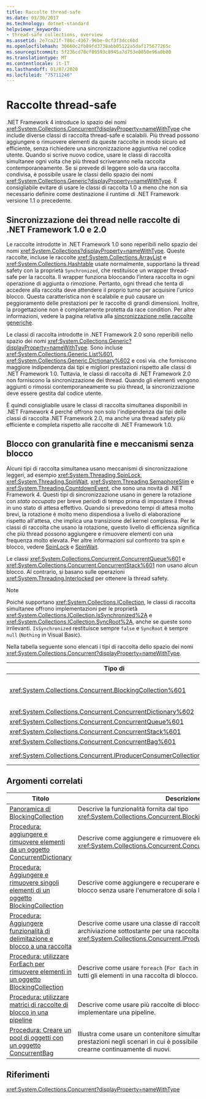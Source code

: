 ```yaml
---
title: Raccolte thread-safe
ms.date: 03/30/2017
ms.technology: dotnet-standard
helpviewer_keywords:
- thread-safe collections, overview
ms.assetid: 2e7ca21f-786c-4367-96be-0cf3f3dcc6bd
ms.openlocfilehash: 30660c2fb89fd3738abb05122a5daf175677265c
ms.sourcegitcommit: 5f236cd78cf09593c8945a7d753e0850e96a0b80
ms.translationtype: MT
ms.contentlocale: it-IT
ms.lasthandoff: 01/07/2020
ms.locfileid: "75711246"
---
```

# <a name="thread-safe-collections"></a>Raccolte thread-safe
.NET Framework 4 introduce lo spazio dei nomi <xref:System.Collections.Concurrent?displayProperty=nameWithType> che include diverse classi di raccolta thread-safe e scalabili. Più thread possono aggiungere o rimuovere elementi da queste raccolte in modo sicuro ed efficiente, senza richiedere una sincronizzazione aggiuntiva nel codice utente. Quando si scrive nuovo codice, usare le classi di raccolta simultanee ogni volta che più thread scriveranno nella raccolta contemporaneamente. Se si prevede di leggere solo da una raccolta condivisa, è possibile usare le classi dello spazio dei nomi <xref:System.Collections.Generic?displayProperty=nameWithType>. È consigliabile evitare di usare le classi di raccolta 1.0 a meno che non sia necessario definire come destinazione il runtime di .NET Framework versione 1.1 o precedente.  
  
## <a name="thread-synchronization-in-the-net-framework-10-and-20-collections"></a>Sincronizzazione dei thread nelle raccolte di .NET Framework 1.0 e 2.0  
 Le raccolte introdotte in .NET Framework 1.0 sono reperibili nello spazio dei nomi <xref:System.Collections?displayProperty=nameWithType>. Queste raccolte, incluse le raccolte <xref:System.Collections.ArrayList> e <xref:System.Collections.Hashtable> usate normalmente, supportano la thread safety con la proprietà `Synchronized`, che restituisce un wrapper thread-safe per la raccolta. Il wrapper funziona bloccando l'intera raccolta in ogni operazione di aggiunta o rimozione. Pertanto, ogni thread che tenta di accedere alla raccolta deve attendere il proprio turno per acquisire l'unico blocco. Questa caratteristica non è scalabile e può causare un peggioramento delle prestazioni per le raccolte di grandi dimensioni. Inoltre, la progettazione non è completamente protetta da race condition. Per altre informazioni, vedere la pagina relativa alla [sincronizzazione nelle raccolte generiche](https://blogs.msdn.microsoft.com/bclteam/2005/03/15/synchronization-in-generic-collections-brian-grunkemeyer/).  
  
 Le classi di raccolta introdotte in .NET Framework 2.0 sono reperibili nello spazio dei nomi <xref:System.Collections.Generic?displayProperty=nameWithType>. Sono incluse <xref:System.Collections.Generic.List%601>, <xref:System.Collections.Generic.Dictionary%602> e così via. che forniscono maggiore indipendenza dai tipi e migliori prestazioni rispetto alle classi di .NET Framework 1.0. Tuttavia, le classi di raccolta di .NET Framework 2.0 non forniscono la sincronizzazione dei thread. Quando gli elementi vengono aggiunti o rimossi contemporaneamente su più thread, la sincronizzazione deve essere gestita dal codice utente.  
  
 È quindi consigliabile usare le classi di raccolta simultanea disponibili in .NET Framework 4 perché offrono non solo l'indipendenza dai tipi delle classi di raccolta .NET Framework 2.0, ma anche una thread safety più efficiente e completa rispetto alle raccolte di .NET Framework 1.0.  
  
## <a name="fine-grained-locking-and-lock-free-mechanisms"></a>Blocco con granularità fine e meccanismi senza blocco  
 Alcuni tipi di raccolta simultanea usano meccanismi di sincronizzazione leggeri, ad esempio <xref:System.Threading.SpinLock>, <xref:System.Threading.SpinWait>, <xref:System.Threading.SemaphoreSlim> e <xref:System.Threading.CountdownEvent>, che sono una novità di .NET Framework 4. Questi tipi di sincronizzazione usano in genere la rotazione con *stato occupato* per breve periodi di tempo prima di impostare il thread in uno stato di attesa effettivo. Quando si prevedono tempi di attesa molto brevi, la rotazione è molto meno dispendiosa a livello di elaborazione rispetto all'attesa, che implica una transizione del kernel complessa. Per le classi di raccolta che usano la rotazione, questo livello di efficienza significa che più thread possono aggiungere e rimuovere elementi con una frequenza molto elevata. Per altre informazioni sul confronto tra spin e blocco, vedere [SpinLock](../../../../docs/standard/threading/spinlock.md) e [SpinWait](../../../../docs/standard/threading/spinwait.md).  
  
 Le classi <xref:System.Collections.Concurrent.ConcurrentQueue%601> e <xref:System.Collections.Concurrent.ConcurrentStack%601> non usano alcun blocco. Al contrario, si basano sulle operazioni <xref:System.Threading.Interlocked> per ottenere la thread safety.  
  
> [!NOTE]
> Poiché supportano <xref:System.Collections.ICollection>, le classi di raccolta simultanee offrono implementazioni per le proprietà <xref:System.Collections.ICollection.IsSynchronized%2A> e <xref:System.Collections.ICollection.SyncRoot%2A>, anche se queste sono irrilevanti. `IsSynchronized` restituisce sempre `false` e `SyncRoot` è sempre `null` (`Nothing` in Visual Basic).  
  
 Nella tabella seguente sono elencati i tipi di raccolta dello spazio dei nomi <xref:System.Collections.Concurrent?displayProperty=nameWithType>.  
  
|Tipo di|Descrizione|  
|----------|-----------------|  
|<xref:System.Collections.Concurrent.BlockingCollection%601>|Offre la funzionalità di delimitazione e blocco per qualsiasi tipo che implementa <xref:System.Collections.Concurrent.IProducerConsumerCollection%601>. Per altre informazioni, vedere [Panoramica di BlockingCollection](../../../../docs/standard/collections/thread-safe/blockingcollection-overview.md).|  
|<xref:System.Collections.Concurrent.ConcurrentDictionary%602>|Implementazione thread-safe di un dizionario di coppie chiave-valore.|  
|<xref:System.Collections.Concurrent.ConcurrentQueue%601>|Implementazione thread-safe di una coda FIFO (First-In, First-Out).|  
|<xref:System.Collections.Concurrent.ConcurrentStack%601>|Implementazione thread-safe di una coda LIFO (Last-In, First-Out).|  
|<xref:System.Collections.Concurrent.ConcurrentBag%601>|Implementazione thread-safe di una raccolta non ordinata di elementi.|  
|<xref:System.Collections.Concurrent.IProducerConsumerCollection%601>|Interfaccia che un tipo deve implementare per essere usato in un oggetto `BlockingCollection`.|  
  
## <a name="related-topics"></a>Argomenti correlati  
  
|Titolo|Descrizione|  
|-----------|-----------------|  
|[Panoramica di BlockingCollection](../../../../docs/standard/collections/thread-safe/blockingcollection-overview.md)|Descrive la funzionalità fornita dal tipo <xref:System.Collections.Concurrent.BlockingCollection%601>.|  
|[Procedura: aggiungere e rimuovere elementi da un oggetto ConcurrentDictionary](../../../../docs/standard/collections/thread-safe/how-to-add-and-remove-items.md)|Descrive come aggiungere e rimuovere elementi da un oggetto <xref:System.Collections.Concurrent.ConcurrentDictionary%602>|  
|[Procedura: Aggiungere e rimuovere singoli elementi di un oggetto BlockingCollection](../../../../docs/standard/collections/thread-safe/how-to-add-and-take-items.md)|Descrive come aggiungere e recuperare elementi da una raccolta di blocco senza usare l'enumeratore di sola lettura.|  
|[Procedura: Aggiungere funzionalità di delimitazione e blocco a una raccolta](../../../../docs/standard/collections/thread-safe/how-to-add-bounding-and-blocking.md)|Descrive come usare una classe di raccolta come meccanismo di archiviazione sottostante per una raccolta <xref:System.Collections.Concurrent.IProducerConsumerCollection%601>.|  
|[Procedura: utilizzare ForEach per rimuovere elementi in un oggetto BlockingCollection](../../../../docs/standard/collections/thread-safe/how-to-use-foreach-to-remove.md)|Descrive come usare `foreach` (`For Each` in Visual Basic) per rimuovere tutti gli elementi in una raccolta di blocco.|  
|[Procedura: utilizzare matrici di raccolte di blocco in una pipeline](../../../../docs/standard/collections/thread-safe/how-to-use-arrays-of-blockingcollections.md)|Descrive come usare più raccolte di blocco contemporaneamente per implementare una pipeline.|  
|[Procedura: Creare un pool di oggetti con un oggetto ConcurrentBag](../../../../docs/standard/collections/thread-safe/how-to-create-an-object-pool.md)|Illustra come usare un contenitore simultaneo per migliorare le prestazioni negli scenari in cui è possibile riutilizzare gli oggetti anziché crearne continuamente di nuovi.|  
  
## <a name="reference"></a>Riferimenti  
 <xref:System.Collections.Concurrent?displayProperty=nameWithType>
